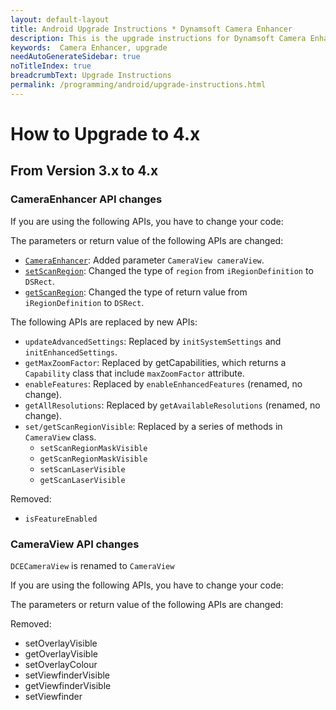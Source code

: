 ```yaml
---
layout: default-layout
title: Android Upgrade Instructions * Dynamsoft Camera Enhancer
description: This is the upgrade instructions for Dynamsoft Camera Enhancer Android edition.
keywords:  Camera Enhancer, upgrade
needAutoGenerateSidebar: true
noTitleIndex: true
breadcrumbText: Upgrade Instructions
permalink: /programming/android/upgrade-instructions.html
---
```


# How to Upgrade to 4.x

## From Version 3.x to 4.x

### CameraEnhancer API changes

If you are using the following APIs, you have to change your code:

The parameters or return value of the following APIs are changed:

* [`CameraEnhancer`](primary-api/camera-enhancer.md#cameraenhancer): Added parameter `CameraView cameraView`.
* [`setScanRegion`](primary-api/camera-enhancer.md#setscanregion): Changed the type of `region` from `iRegionDefinition` to `DSRect`.
* [`getScanRegion`](primary-api/camera-enhancer.md#getscanregion): Changed the type of return value from `iRegionDefinition` to `DSRect`.

The following APIs are replaced by new APIs:

* `updateAdvancedSettings`: Replaced by `initSystemSettings` and `initEnhancedSettings`.
* `getMaxZoomFactor`: Replaced by getCapabilities, which returns a `Capability` class that include `maxZoomFactor` attribute.
* `enableFeatures`: Replaced by `enableEnhancedFeatures` (renamed, no change).
* `getAllResolutions`: Replaced by `getAvailableResolutions` (renamed, no change).
* `set/getScanRegionVisible`: Replaced by a series of methods in `CameraView` class.
  * `setScanRegionMaskVisible`
  * `getScanRegionMaskVisible`
  * `setScanLaserVisible`
  * `getScanLaserVisible`

Removed:

* `isFeatureEnabled`

### CameraView API changes

`DCECameraView` is renamed to `CameraView`

If you are using the following APIs, you have to change your code:

The parameters or return value of the following APIs are changed:

Removed:

* setOverlayVisible
* getOverlayVisible
* setOverlayColour
* setViewfinderVisible
* getViewfinderVisible
* setViewfinder
